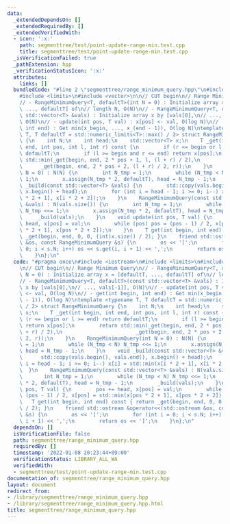 ```yaml
---
data:
  _extendedDependsOn: []
  _extendedRequiredBy: []
  _extendedVerifiedWith:
  - icon: ':x:'
    path: segmenttree/test/point-update-range-min.test.cpp
    title: segmenttree/test/point-update-range-min.test.cpp
  _isVerificationFailed: true
  _pathExtension: hpp
  _verificationStatusIcon: ':x:'
  attributes:
    links: []
  bundledCode: "#line 2 \"segmenttree/range_minimum_query.hpp\"\n#include <iostream>\n\
    #include <limits>\n#include <vector>\n\n// CUT begin\n// Range Minimum Query\n\
    // - RangeMinimumQuery<T, defaultT>(int N = 0) : Initialize array x = [defaultT,\
    \ ..., defaultT] of\n// length N, O(N)\n// - RangeMinimumQuery<T, defaultT>(const\
    \ std::vector<T> &vals) : Initialize array x by [vals[0],\n// ..., vals[-1]],\
    \ O(N)\n// - update(int pos, T val) : x[pos] <- val, O(log N)\n// - get(int begin,\
    \ int end) : Get min(x_begin, ..., x_(end - 1)), O(log N)\ntemplate <typename\
    \ T, T defaultT = std::numeric_limits<T>::max() / 2> struct RangeMinimumQuery\
    \ {\n    int N;\n    int head;\n    std::vector<T> x;\n    T _get(int begin, int\
    \ end, int pos, int l, int r) const {\n        if (r <= begin or l >= end) return\
    \ defaultT;\n        if (l >= begin and r <= end) return x[pos];\n        return\
    \ std::min(_get(begin, end, 2 * pos + 1, l, (l + r) / 2),\n                  \
    \      _get(begin, end, 2 * pos + 2, (l + r) / 2, r));\n    }\n    RangeMinimumQuery(int\
    \ N = 0) : N(N) {\n        int N_tmp = 1;\n        while (N_tmp < N) N_tmp <<=\
    \ 1;\n        x.assign(N_tmp * 2, defaultT), head = N_tmp - 1;\n    }\n    void\
    \ _build(const std::vector<T> &vals) {\n        std::copy(vals.begin(), vals.end(),\
    \ x.begin() + head);\n        for (int i = head - 1; i >= 0; i--) x[i] = std::min(x[i\
    \ * 2 + 1], x[i * 2 + 2]);\n    }\n    RangeMinimumQuery(const std::vector<T>\
    \ &vals) : N(vals.size()) {\n        int N_tmp = 1;\n        while (N_tmp < N)\
    \ N_tmp <<= 1;\n        x.assign(N_tmp * 2, defaultT), head = N_tmp - 1;\n   \
    \     _build(vals);\n    }\n    void update(int pos, T val) {\n        pos +=\
    \ head, x[pos] = val;\n        while (pos) pos = (pos - 1) / 2, x[pos] = std::min(x[pos\
    \ * 2 + 1], x[pos * 2 + 2]);\n    }\n    T get(int begin, int end) const { return\
    \ _get(begin, end, 0, 0, (int)x.size() / 2); }\n    friend std::ostream &operator<<(std::ostream\
    \ &os, const RangeMinimumQuery &s) {\n        os << '[';\n        for (int i =\
    \ 0; i < s.N; i++) os << s.get(i, i + 1) << ',';\n        return os << ']';\n\
    \    }\n};\n"
  code: "#pragma once\n#include <iostream>\n#include <limits>\n#include <vector>\n\
    \n// CUT begin\n// Range Minimum Query\n// - RangeMinimumQuery<T, defaultT>(int\
    \ N = 0) : Initialize array x = [defaultT, ..., defaultT] of\n// length N, O(N)\n\
    // - RangeMinimumQuery<T, defaultT>(const std::vector<T> &vals) : Initialize array\
    \ x by [vals[0],\n// ..., vals[-1]], O(N)\n// - update(int pos, T val) : x[pos]\
    \ <- val, O(log N)\n// - get(int begin, int end) : Get min(x_begin, ..., x_(end\
    \ - 1)), O(log N)\ntemplate <typename T, T defaultT = std::numeric_limits<T>::max()\
    \ / 2> struct RangeMinimumQuery {\n    int N;\n    int head;\n    std::vector<T>\
    \ x;\n    T _get(int begin, int end, int pos, int l, int r) const {\n        if\
    \ (r <= begin or l >= end) return defaultT;\n        if (l >= begin and r <= end)\
    \ return x[pos];\n        return std::min(_get(begin, end, 2 * pos + 1, l, (l\
    \ + r) / 2),\n                        _get(begin, end, 2 * pos + 2, (l + r) /\
    \ 2, r));\n    }\n    RangeMinimumQuery(int N = 0) : N(N) {\n        int N_tmp\
    \ = 1;\n        while (N_tmp < N) N_tmp <<= 1;\n        x.assign(N_tmp * 2, defaultT),\
    \ head = N_tmp - 1;\n    }\n    void _build(const std::vector<T> &vals) {\n  \
    \      std::copy(vals.begin(), vals.end(), x.begin() + head);\n        for (int\
    \ i = head - 1; i >= 0; i--) x[i] = std::min(x[i * 2 + 1], x[i * 2 + 2]);\n  \
    \  }\n    RangeMinimumQuery(const std::vector<T> &vals) : N(vals.size()) {\n \
    \       int N_tmp = 1;\n        while (N_tmp < N) N_tmp <<= 1;\n        x.assign(N_tmp\
    \ * 2, defaultT), head = N_tmp - 1;\n        _build(vals);\n    }\n    void update(int\
    \ pos, T val) {\n        pos += head, x[pos] = val;\n        while (pos) pos =\
    \ (pos - 1) / 2, x[pos] = std::min(x[pos * 2 + 1], x[pos * 2 + 2]);\n    }\n \
    \   T get(int begin, int end) const { return _get(begin, end, 0, 0, (int)x.size()\
    \ / 2); }\n    friend std::ostream &operator<<(std::ostream &os, const RangeMinimumQuery\
    \ &s) {\n        os << '[';\n        for (int i = 0; i < s.N; i++) os << s.get(i,\
    \ i + 1) << ',';\n        return os << ']';\n    }\n};\n"
  dependsOn: []
  isVerificationFile: false
  path: segmenttree/range_minimum_query.hpp
  requiredBy: []
  timestamp: '2022-01-08 20:23:44+09:00'
  verificationStatus: LIBRARY_ALL_WA
  verifiedWith:
  - segmenttree/test/point-update-range-min.test.cpp
documentation_of: segmenttree/range_minimum_query.hpp
layout: document
redirect_from:
- /library/segmenttree/range_minimum_query.hpp
- /library/segmenttree/range_minimum_query.hpp.html
title: segmenttree/range_minimum_query.hpp
---
```


